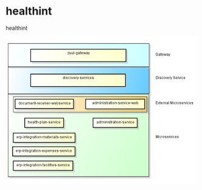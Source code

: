 # healthint
healthint

![alt tag](https://github.com/manfredrunkel/healthint/blob/master/micro.png)
